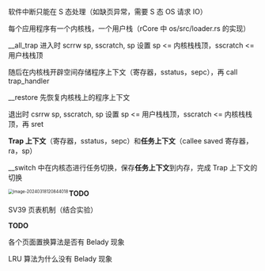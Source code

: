 软件中断只能在 S 态处理（如缺页异常，需要 S 态 OS 请求 IO）



每个应用程序有一个内核栈，一个用户栈（rCore 中 os/src/loader.rs 的实现）

__all_trap 进入时 scrrw sp, sscratch, sp 设置 sp <= 内核栈栈顶，sscratch <= 用户栈栈顶

随后在内核栈开辟空间存储程序上下文（寄存器，sstatus，sepc），再 call trap_handler

__restore 先恢复内核栈上的程序上下文

退出时 csrrw sp, sscratch, sp 设置 sp <= 用户栈栈顶，sscratch <= 内核栈栈顶，再 sret



**Trap 上下文**（寄存器，sstatus，sepc）和**任务上下文**（callee saved 寄存器，ra，sp）

__switch 中在内核态进行任务切换，保存**任务上下文**到内存，完成 Trap 上下文的切换



<img src="C:\Users\zhang\AppData\Roaming\Typora\typora-user-images\image-20240318120844018.png" alt="image-20240318120844018" style="zoom:60%;" align="left"/>





**TODO**

SV39 页表机制（结合实验）



**TODO**

各个页面置换算法是否有 Belady 现象

LRU 算法为什么没有 Belady 现象

 